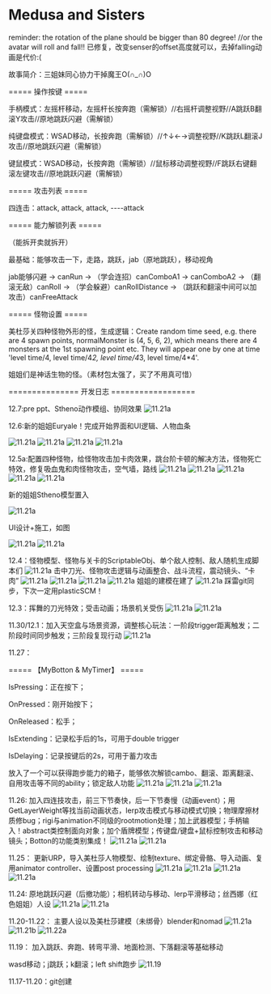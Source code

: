 # Medusa and Sisters
reminder: the rotation of the plane should be bigger than 80 degree! //or the avatar will roll and fall!! 已修复，改变senser的offset高度就可以，去掉falling动画是代价:(

故事简介：三姐妹同心协力干掉魔王O(∩_∩)O


===== 操作按键 =====

手柄模式：左摇杆移动，左摇杆长按奔跑（需解锁）//右摇杆调整视野//A跳跃B翻滚Y攻击//原地跳跃闪避（需解锁）

纯键盘模式：WSAD移动，长按奔跑（需解锁）//↑↓←→调整视野//K跳跃L翻滚J攻击//原地跳跃闪避（需解锁）

键鼠模式：WSAD移动，长按奔跑（需解锁）//鼠标移动调整视野//F跳跃右键翻滚左键攻击//原地跳跃闪避（需解锁）

===== 攻击列表 =====

四连击：attack, attack, attack, ----attack

===== 能力解锁列表 =====

（能拆开卖就拆开）

最基础：能够攻击一下，走路，跳跃，jab（原地跳跃），移动视角

jab能够闪避 → canRun → （学会连招）canComboA1 → canComboA2 → （翻滚无敌）canRoll → （学会躲避）canRollDistance → （跳跃和翻滚中间可以加攻击）canFreeAttack

===== 怪物设置 =====

美杜莎关四种怪物外形的怪，生成逻辑：Create random time seed, e.g. there are 4 spawn points, normalMonster is (4, 5, 6, 2), which means there are 4 monsters at the 1st spawning point etc. They will appear one by one at time 'level time/4, level time/4*2, level time/4*3, level time/4*4'.

姐姐们是神话生物的怪。（素材包太强了，买了不用真可惜）

=============== 开发日志 ==================

12.7:pre ppt、Stheno动作模组、协同效果
![11.21a](Diary/png12.7a.png)

12.6:新的姐姐Euryale！完成开始界面和UI逻辑、人物血条

![11.21a](Diary/jpg12.6a.jpg)
![11.21a](Diary/png12.6c.png)
![11.21a](Diary/png12.6d.png)
![11.21a](Diary/png12.6e.png)

12.5a:配置四种怪物，给怪物攻击加卡肉效果，跳台阶卡顿的解决方法，怪物死亡特效，修复吸血鬼和肉怪物攻击，空气墙，路线
![11.21a](Diary/png12.5a.png)
![11.21a](Diary/png12.5b.png)
![11.21a](Diary/png12.5c.png)
![11.21a](Diary/png12.5d.png)
![11.21a](Diary/png12.5e.png)

新的姐姐Stheno模型置入

![11.21a](Diary/png12.5f.png)

UI设计+施工，如图

![11.21a](Diary/jpg12.5g.jpg)
![11.21a](Diary/png12.5g.png)

 12.4：怪物模型、怪物与关卡的ScriptableObj、单个敌人控制、敌人随机生成脚本们
 ![11.21a](Diary/png12.4a.png)
 击中刀光、怪物攻击逻辑与动画整合、战斗流程，震动镜头、“卡肉”
  ![11.21a](Diary/png12.4b.png)
  ![11.21a](Diary/png12.4c.png)
  ![11.21a](Diary/png12.4d.png)
  ![11.21a](Diary/png12.4e.png)
 姐姐的建模在建了
  ![11.21a](Diary/jpg12.4.jpg)
  踩雷git同步，下次一定用plasticSCM！

 12.3：挥舞的刀光特效；受击动画；场景机关受伤
 ![11.21a](Diary/png12.3a.png)
 ![11.21a](Diary/png12.3b.png)

 11.30/12.1：加入天空盒与场景资源，调整核心玩法：一阶段trigger距离触发；二阶段时间同步触发；三阶段复现行动
 ![11.21a](Diary/png12.1.png)
 
 11.27：
 
 ===== 【MyBotton & MyTimer】 =====
 
 IsPressing：正在按下；
 
 OnPressed：刚开始按下；
 
 OnReleased：松手；
 
 IsExtending：记录松手后的1s，可用于double trigger
 
 IsDelaying：记录按键后的2s，可用于蓄力攻击
 
 放入了一个可以获得跑步能力的箱子，能够依次解锁cambo、翻滚、距离翻滚、自用攻击等不同的ability；锁定敌人功能
  ![11.21a](Diary/png11.27a.png)
  ![11.21a](Diary/png11.27b.png)
  ![11.21a](Diary/png11.27c.png)
 
 
 11.26: 
 加入四连技攻击，前三下节奏快，后一下节奏慢（动画event）；用GetLayerWeight等找当前动画状态，lerp攻击模式与移动模式切换；物理摩擦材质修bug；rigi与animation不同级的rootmotion处理；加上武器模型；手柄输入！abstract类控制面向对象；加个盾牌模型；传键盘/键盘+鼠标控制攻击和移动镜头；Botton的功能类别集成！
 ![11.21a](Diary/png11.26a.png)
 ![11.21a](Diary/png11.26b.png)
 
 11.25：
 更新URP，导入美杜莎人物模型、绘制texture、绑定骨骼、导入动画、复用animator controller、设置post processing
![11.21a](Diary/png11.25a.png)
![11.21a](Diary/png11.25b.png)
![11.21a](Diary/png11.25c.png)
![11.21a](Diary/png11.25d.png)
 
 11.24: 
 原地跳跃闪避（后撤功能）；相机转动与移动、lerp平滑移动；丝西娜（红色姐姐）人设
![11.21a](Diary/png11.24.png)
![11.21a](Diary/11.24a.jpg)

 11.20-11.22：
 主要人设以及美杜莎建模（未绑骨）blender和nomad
![11.21a](Diary/11.21a.jpg)
![11.21b](Diary/11.21b.jpg)
![11.22a](Diary/png11.22.png)
 
 11.19：
 加入跳跃、奔跑、转弯平滑、地面检测、下落翻滚等基础移动
 
 wasd移动；j跳跃；k翻滚；left shift跑步
![11.19](Diary/11.19.png)
 
 11.17-11.20：git创建
 









